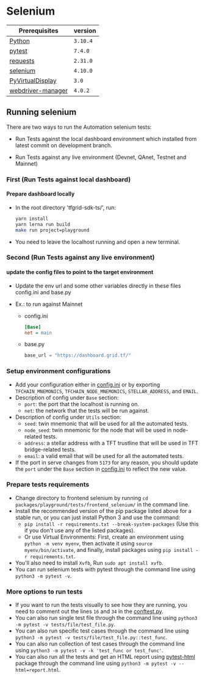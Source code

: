# Selenium

| Prerequisites                                                    | version  |
| ---------------------------------------------------------------- | -------- |
| [Python](https://www.python.org/downloads/)                      | `3.10.4` |
| [pytest](https://pypi.org/project/pytest/)                       | `7.4.0`  |
| [requests](https://pypi.org/project/requests/)                   | `2.31.0` |
| [selenium](https://pypi.org/project/selenium/)                   | `4.10.0` |
| [PyVirtualDisplay](https://pypi.org/project/PyVirtualDisplay/)   | `3.0`    |
| [webdriver-manager](https://pypi.org/project/webdriver-manager/) | `4.0.2`  |

## Running selenium

There are two ways to run the Automation selenium tests:

- Run Tests against the local dashboard environment which installed from latest commit on development branch.

- Run Tests against any live environment (Devnet, QAnet, Testnet and Mainnet)

### First (Run Tests against local dashboard)

#### Prepare dashboard locally

- In the root directory 'tfgrid-sdk-ts/', run:

  ```bash
  yarn install
  yarn lerna run build
  make run project=playground
  ```

- You need to leave the localhost running and open a new terminal.

### Second (Run Tests against any live environment)

#### update the config files to point to the target environment

- Update the env url and some other variables directly in these files config.ini and base.py
- Ex.: to run against Mainnet

  - config.ini

    ```ini
    [Base]
    net = main
    ```

  - base.py

    ```python
    base_url = "https://dashboard.grid.tf/"
    ```

### Setup environment configurations

- Add your configuration either in [config.ini](../frontend_selenium/Config.ini) or by exporting `TFCHAIN_MNEMONICS`, `TFCHAIN_NODE_MNEMONICS`, `STELLAR_ADDRESS`, and `EMAIL`.
- Description of config under `Base` section:
  - `port`: the port that the localhost is running on.
  - `net`: the network that the tests will be run against.
- Description of config under `Utils` section:
  - `seed`: twin mnemonic that will be used for all the automated tests.
  - `node_seed`: twin mnemonic for the node that will be used in node-related tests.
  - `address`: a stellar address with a TFT trustline that will be used in TFT bridge-related tests.
  - `email`: a valid email that will be used for all the automated tests.
- If the port in serve changes from `5173` for any reason, you should update the `port` under the `Base` section in [config.ini](../frontend_selenium/Config.ini) to reflect the new value.

### Prepare tests requirements

- Change directory to frontend selenium by running `cd packages/playground/tests/frontend_selenium/` in the command line.
- Install the recommended version of the pip package listed above for a stable run, or you can just install Python 3 and use the command:
  - `pip install -r requirements.txt --break-system-packages` (Use this if you don't use any of the listed packages).
  - Or use Virtual Environments: First, create an environment using `python -m venv myenv`, then activate it using `source myenv/bin/activate`, and finally, install packages using `pip install -r requirements.txt`.
- You'll also need to install `Xvfb`, Run `sudo apt install xvfb`.
- You can run selenium tests with pytest through the command line using `python3 -m pytest -v`.

### More options to run tests

- If you want to run the tests visually to see how they are running, you need to comment out the lines `16` and `34` in the [conftest.py](../frontend_selenium/tests/conftest.py).
- You can also run single test file through the command line using `python3 -m pytest -v tests/file/test_file.py`.
- You can also run specific test cases through the command line using `python3 -m pytest -v tests/file/test_file.py::test_func`.
- You can also run collection of test cases through the command line using `python3 -m pytest -v -k 'test_func or test_func'`.
- You can also run all the tests and get an HTML report using [pytest-html](https://pypi.org/project/pytest-html/) package through the command line using `python3 -m pytest -v --html=report.html`.
